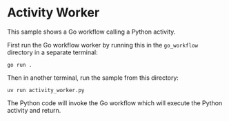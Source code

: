 # Activity Worker

This sample shows a Go workflow calling a Python activity.

First run the Go workflow worker by running this in the `go_workflow` directory in a separate terminal:

    go run .

Then in another terminal, run the sample from this directory:

    uv run activity_worker.py

The Python code will invoke the Go workflow which will execute the Python activity and return.